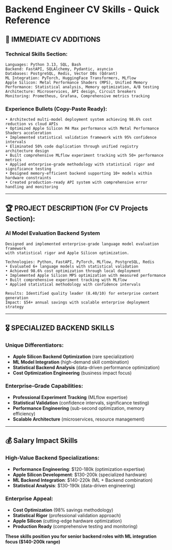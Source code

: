 # Backend Engineer CV Skills - Quick Reference

## 🎯 **IMMEDIATE CV ADDITIONS**

### **Technical Skills Section:**
```
Languages: Python 3.13, SQL, Bash
Backend: FastAPI, SQLAlchemy, Pydantic, asyncio
Databases: PostgreSQL, Redis, Vector DBs (Qdrant)
ML Integration: PyTorch, HuggingFace Transformers, MLflow
Apple Silicon: Metal Performance Shaders (MPS), Unified Memory
Performance: Statistical analysis, Memory optimization, A/B testing
Architecture: Microservices, API design, Circuit breakers
Monitoring: Prometheus, Grafana, Comprehensive metrics tracking
```

### **Experience Bullets (Copy-Paste Ready):**
```
• Architected multi-model deployment system achieving 98.6% cost reduction vs cloud APIs
• Optimized Apple Silicon M4 Max performance with Metal Performance Shaders acceleration
• Implemented statistical validation framework with 95% confidence intervals
• Eliminated 50% code duplication through unified registry architecture design
• Built comprehensive MLflow experiment tracking with 50+ performance metrics
• Applied enterprise-grade methodology with statistical rigor and significance testing
• Designed memory-efficient backend supporting 10+ models within hardware constraints
• Created production-ready API system with comprehensive error handling and monitoring
```

---

## 🏆 **PROJECT DESCRIPTION (For CV Projects Section):**

### **AI Model Evaluation Backend System**
```
Designed and implemented enterprise-grade language model evaluation framework 
with statistical rigor and Apple Silicon optimization.

Technologies: Python, FastAPI, PyTorch, MLflow, PostgreSQL, Redis
• Evaluated 6+ language models with statistical validation
• Achieved 98.6% cost optimization through local deployment
• Implemented Apple Silicon MPS optimization with measured performance
• Built comprehensive experiment tracking with MLflow
• Applied statistical methodology with confidence intervals

Results: Identified quality leader (8.40/10) for enterprise content generation
Impact: $54+ annual savings with scalable enterprise deployment strategy
```

---

## 🎖️ **SPECIALIZED BACKEND SKILLS**

### **Unique Differentiators:**
- **Apple Silicon Backend Optimization** (rare specialization)
- **ML Model Integration** (high-demand skill combination)
- **Statistical Backend Analysis** (data-driven performance optimization)
- **Cost Optimization Engineering** (business impact focus)

### **Enterprise-Grade Capabilities:**
- **Professional Experiment Tracking** (MLflow expertise)
- **Statistical Validation** (confidence intervals, significance testing)
- **Performance Engineering** (sub-second optimization, memory efficiency)
- **Scalable Architecture** (microservices, resource management)

---

## 💰 **Salary Impact Skills**

### **High-Value Backend Specializations:**
- **Performance Engineering**: $120-180k (optimization expertise)
- **Apple Silicon Development**: $130-200k (specialized hardware)
- **ML Backend Integration**: $140-220k (ML + Backend combination)
- **Statistical Analysis**: $130-190k (data-driven engineering)

### **Enterprise Appeal:**
- **Cost Optimization** (98% savings methodology)
- **Statistical Rigor** (professional validation approach)
- **Apple Silicon** (cutting-edge hardware optimization)
- **Production Ready** (comprehensive testing and monitoring)

**These skills position you for senior backend roles with ML integration focus ($140-200k range)**